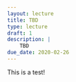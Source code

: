 ```yaml
---
layout: lecture
title: TBD
type: lecture
draft: 1
description: |
    TBD
due_date: 2020-02-26
---
```


This is a test!